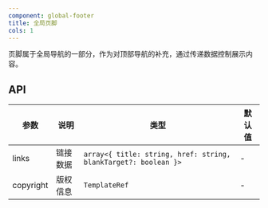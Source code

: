 ```yaml
---
component: global-footer
title: 全局页脚
cols: 1
---
```


页脚属于全局导航的一部分，作为对顶部导航的补充，通过传递数据控制展示内容。

## API

参数 | 说明 | 类型 | 默认值
----|------|-----|------
links | 链接数据 | `array<{ title: string, href: string, blankTarget?: boolean }>` | -
copyright | 版权信息 | `TemplateRef` | -
